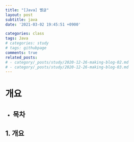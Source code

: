 ```yaml
---
title: "[Java] 뻘글"
layout: post
subtitle: java
date: '2021-03-02 19:45:51 +0900'

categories: class
tags: Java
# categories: study
# tags: githubpage
comments: true
related_posts:
# - category/_posts/study/2020-12-26-making-blog-02.md
# - category/_posts/study/2020-12-26-making-blog-03.md
---
```


# 개요

- 목차
    -

## 1. 개요
